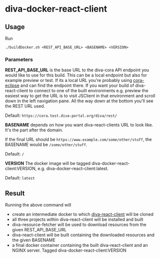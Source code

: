 # diva-docker-react-client

## Usage

Run 
``` 
./buildDocker.sh <REST_API_BASE_URL> <BASENAME> <VERSION>
``` 

### Parameters

**REST_API_BASE_URL** is the base URL to the diva-cora API endpoint you would like to use for this build. This can be a local endpoint but also for example preview or test.
If its a local URL you're probably using [cora-eclipse](https://github.com/olovm/cora-eclipse) and can find the endpoint there.
If you want your build of diva-react-client to connect to one of the built environments e.g. preview the easiest way to get the URL is to visit JSClient in that environment and scroll down in the left navigation pane. All the way down at the bottom you'll see the REST URL used.

Default: `https://cora.test.diva-portal.org/diva/rest/`

**BASENAME** depends on how you want diva-react-clients URL to look like. It's the part after the domain. 

If the final URL should be `https://www.example.com/some/other/stuff`, the BASENAME would be `/some/other/stuff`.

Default: `/`

**VERSION** The docker image will be tagged diva-docker-react-client:VERSION, e.g. diva-docker-react-client:latest.

Default: `latest`


## Result
Running the above command will
  - create an intermediate docker to which [diva-react-client](https://github.com/lsu-ub-uu/diva-react-client) will be cloned
  - all three projects within diva-react-client will be installed and built
  - diva-resource-fetcher will be used to download resources from the given REST_API_BASE_URL
  - diva-react-client will be built containing the downloaded resources and the given BASENAME
  - a final docker container containing the built diva-react-client and an NGINX server. Tagged diva-docker-react-client:VERSION
